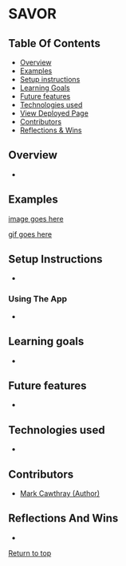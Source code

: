# SAVOR

## Table Of Contents
+ [Overview](#overview)
+ [Examples](#examples)
+ [Setup instructions](#setup-instructions)
+ [Learning Goals](#learning-goals)
+ [Future features](#future-features)
+ [Technologies used](#technologies-used)
+ [View Deployed Page](#view-deployed-page)
+ [Contributors](#contributors)
+ [Reflections & Wins](#reflections-and-wins)

## Overview
+ 

## Examples

[image goes here]()

[gif goes here]()

## Setup Instructions
  + 
  
### Using The App
 +

## Learning goals
  + 
  
## Future features
  + 

## Technologies used
  + 
  

## Contributors
  + [Mark Cawthray (Author)](https://github.com/MTCawthray)
  

## Reflections And Wins
  +

  [Return to top](#savor)